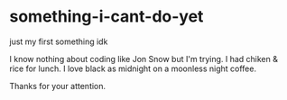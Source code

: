 # something-i-cant-do-yet
just my first something idk

I know nothing about coding like Jon Snow but I'm trying.
I had chiken & rice for lunch.
I love black as midnight on a moonless night coffee.

Thanks for your attention.
